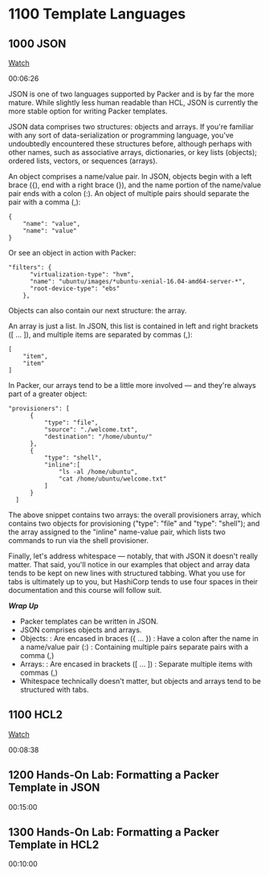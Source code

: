 # 1100 Template Languages

## 1000 JSON 
[Watch](https://linuxacademy.com/cp/courses/lesson/course/6825/lesson/1/module/612)

00:06:26

JSON is one of two languages supported by Packer and is by far the more mature. While slightly less human readable than HCL, JSON is currently the more stable option for writing Packer templates.

JSON data comprises two structures: objects and arrays. If you're familiar with any sort of data-serialization or programming language, you've undoubtedly encountered these structures before, although perhaps with other names, such as associative arrays, dictionaries, or key lists (objects); ordered lists, vectors, or sequences (arrays).

An object comprises a name/value pair. In JSON, objects begin with a left brace ({), end with a right brace (}), and the name portion of the name/value pair ends with a colon (:). An object of multiple pairs should separate the pair with a comma (,):

```
{
    "name": "value",
    "name": "value"
}
```

Or see an object in action with Packer:

```
"filters": {
      "virtualization-type": "hvm",
      "name": "ubuntu/images/*ubuntu-xenial-16.04-amd64-server-*",
      "root-device-type": "ebs"
    },
```

Objects can also contain our next structure: the array.

An array is just a list. In JSON, this list is contained in left and right brackets ([ ... ]), and multiple items are separated by commas (,):

```
[
    "item",
    "item"
]
```

In Packer, our arrays tend to be a little more involved — and they're always part of a greater object:

```
"provisioners": [
      {
          "type": "file",
          "source": "./welcome.txt",
          "destination": "/home/ubuntu/"
      },
      {
          "type": "shell",
          "inline":[
              "ls -al /home/ubuntu",
              "cat /home/ubuntu/welcome.txt"
          ]
      }
  ]
```

The above snippet contains two arrays: the overall provisioners array, which contains two objects for provisioning ("type": "file" and "type": "shell"); and the array assigned to the "inline" name-value pair, which lists two commands to run via the shell provisioner.

Finally, let's address whitespace — notably, that with JSON it doesn't really matter. That said, you'll notice in our examples that object and array data tends to be kept on new lines with structured tabbing. What you use for tabs is ultimately up to you, but HashiCorp tends to use four spaces in their documentation and this course will follow suit.

***Wrap Up***
- Packer templates can be written in JSON.
- JSON comprises objects and arrays.
- Objects:
: Are encased in braces ({ ... })
: Have a colon after the name in a name/value pair (:)
: Containing multiple pairs separate pairs with a comma (,)
- Arrays:
: Are encased in brackets ([ ... ])
: Separate multiple items with commas (,)
- Whitespace technically doesn't matter, but objects and arrays tend to be structured with tabs.

## 1100 HCL2 
[Watch]()

00:08:38

## 1200 Hands-On Lab: Formatting a Packer Template in JSON 

00:15:00

## 1300 Hands-On Lab: Formatting a Packer Template in HCL2 

00:10:00
